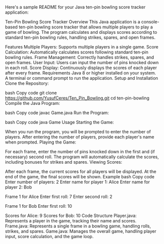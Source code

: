 
Here's a sample README for your Java ten-pin bowling score tracker application:

Ten-Pin Bowling Score Tracker
Overview
This Java application is a console-based ten-pin bowling score tracker that allows multiple players to play a game of bowling. The program calculates and displays scores according to standard ten-pin bowling rules, handling strikes, spares, and open frames.

Features
Multiple Players: Supports multiple players in a single game.
Score Calculation: Automatically calculates scores following standard ten-pin bowling rules.
Frame Management: Correctly handles strikes, spares, and open frames.
User Input: Users can input the number of pins knocked down in each roll.
Score Display: Continuously displays the scores of each player after every frame.
Requirements
Java 8 or higher installed on your system.
A terminal or command prompt to run the application.
Setup and Installation
Clone the Repository:

bash
Copy code
git clone https://github.com/YusufCeres/Ten_Pin_Bowling.git
cd ten-pin-bowling
Compile the Java Program:

bash
Copy code
javac Game.java
Run the Program:

bash
Copy code
java Game
Usage
Starting the Game:

When you run the program, you will be prompted to enter the number of players.
After entering the number of players, provide each player's name when prompted.
Playing the Game:

For each frame, enter the number of pins knocked down in the first and (if necessary) second roll.
The program will automatically calculate the scores, including bonuses for strikes and spares.
Viewing Scores:

After each frame, the current scores for all players will be displayed.
At the end of the game, the final scores will be shown.
Example
bash
Copy code
Enter number of players: 2
Enter name for player 1: Alice
Enter name for player 2: Bob

Frame 1 for Alice
Enter first roll: 7
Enter second roll: 2

Frame 1 for Bob
Enter first roll: 10

Scores for Alice: 9
Scores for Bob: 10
Code Structure
Player.java: Represents a player in the game, tracking their name and scores.
Frame.java: Represents a single frame in a bowling game, handling rolls, strikes, and spares.
Game.java: Manages the overall game, handling player input, score calculation, and the game loop.
